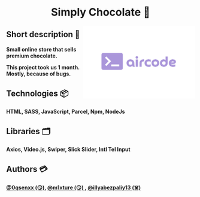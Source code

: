 
<div>

<h1 align="center">Simply Chocolate 🍫</h1>

</div>
<div><img align="right" width="300" src="./src/imgs/airproj.png" alt="Our logotype"></div>
<div>
<h2>Short description 🍁</h2>
<h4>Small online store that sells premium chocolate.

This project took us 1 month. Mostly, because of bugs.

</h4>
</div>
<div>
<h2>Technologies 📦 </h2>
<div><h4>HTML, SASS, JavaScript, Parcel, Npm, NodeJs</h4>
<h2>Libraries 🗂️</h2>
<h4>Axios, Video.js, Swiper, Slick Slider, Intl Tel Input</h4>
</div>
</div>
<div>
<h2>Authors 💳</h2>
<h4> <a href="https://github.com/0qsenxx">@0qsenxx (😏)</a>, <a href="https://github.com/m1xture"> @m1xture (😏) </a>, <a href="https://github.com/illyabezpaliy13"> @illyabezpaliy13 (☠️) </a>
</h4>
</div>
